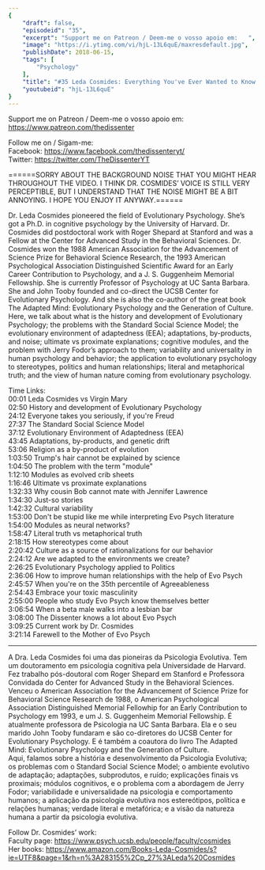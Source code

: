 ```yaml
---
{
	"draft": false,
	"episodeid": "35",
	"excerpt": "Support me on Patreon / Deem-me o vosso apoio em:   ",
	"image": "https://i.ytimg.com/vi/hjL-13L6quE/maxresdefault.jpg",
	"publishDate": 2018-06-15,
	"tags": [
		"Psychology"
	],
	"title": "#35 Leda Cosmides: Everything You've Ever Wanted to Know About Evolutionary Psychology",
	"youtubeid": "hjL-13L6quE"
}
---
```

Support me on Patreon / Deem-me o vosso apoio em:   
https://www.patreon.com/thedissenter

Follow me on / Sigam-me:  
Facebook: https://www.facebook.com/thedissenteryt/  
Twitter: https://twitter.com/TheDissenterYT

======SORRY ABOUT THE BACKGROUND NOISE THAT YOU MIGHT HEAR THROUGHOUT THE VIDEO. I THINK DR. COSMIDES’ VOICE IS STILL VERY PERCEPTIBLE, BUT I UNDERSTAND THAT THE NOISE MIGHT BE A BIT ANNOYING. I HOPE YOU ENJOY IT ANYWAY.======

Dr. Leda Cosmides pioneered the field of Evolutionary Psychology. She’s got a Ph.D. in cognitive psychology by the University of Harvard. Dr. Cosmides did postdoctoral work with Roger Shepard at Stanford and was a Fellow at the Center for Advanced Study in the Behavioral Sciences. Dr. Cosmides won the 1988 American Association for the Advancement of Science Prize for Behavioral Science Research, the 1993 American Psychological Association Distinguished Scientific Award for an Early Career Contribution to Psychology, and a J. S. Guggenheim Memorial Fellowship. She is currently Professor of Psychology at UC Santa Barbara. She and John Tooby founded and co-direct the UCSB Center for Evolutionary Psychology. And she is also the co-author of the great book The Adapted Mind: Evolutionary Psychology and the Generation of Culture.  
Here, we talk about what is the history and development of Evolutionary Psychology; the problems with the Standard Social Science Model; the evolutionary environment of adaptedness (EEA); adaptations, by-products, and noise; ultimate vs proximate explanations; cognitive modules, and the problem with Jerry Fodor’s approach to them; variability and universality in human psychology and behavior; the application to evolutionary psychology to stereotypes, politics and human relationships; literal and metaphorical truth; and the view of human nature coming from evolutionary psychology.

Time Links:  
<time>00:01</time> Leda Cosmides vs Virgin Mary  
<time>02:50</time> History and development of Evolutionary Psychology  
<time>24:12</time> Everyone takes you seriously, if you're Freud  
<time>27:37</time> The Standard Social Science Model  
<time>37:12</time> Evolutionary Environment of Adaptedness (EEA)  
<time>43:45</time> Adaptations, by-products, and genetic drift  
<time>53:06</time> Religion as a by-product of evolution  
<time>1:03:50</time> Trump's hair cannot be explained by science  
<time>1:04:50</time> The problem with the term "module"  
<time>1:12:10</time> Modules as evolved crib sheets  
<time>1:16:46</time> Ultimate vs proximate explanations  
<time>1:32:33</time> Why cousin Bob cannot mate with Jennifer Lawrence  
<time>1:34:30</time> Just-so stories  
<time>1:42:32</time> Cultural variability  
<time>1:53:00</time> Don't be stupid like me while interpreting Evo Psych literature  
<time>1:54:00</time> Modules as neural networks?  
<time>1:58:47</time> Literal truth vs metaphorical truth  
<time>2:18:15</time> How stereotypes come about  
<time>2:20:42</time> Culture as a source of rationalizations for our behavior  
<time>2:24:12</time> Are we adapted to the environments we create?  
<time>2:26:25</time> Evolutionary Psychology applied to Politics  
<time>2:36:06</time> How to improve human relationships with the help of Evo Psych  
<time>2:45:57</time> When you're on the 35th percentile of Agreeableness  
<time>2:54:43</time> Embrace your toxic masculinity  
<time>2:55:00</time> People who study Evo Psych know themselves better  
<time>3:06:54</time> When a beta male walks into a lesbian bar  
<time>3:08:00</time> The Dissenter knows a lot about Evo Psych  
<time>3:09:25</time> Current work by Dr. Cosmides  
<time>3:21:14</time> Farewell to the Mother of Evo Psych


---

A Dra. Leda Cosmides foi uma das pioneiras da Psicologia Evolutiva. Tem um doutoramento em psicologia cognitiva pela Universidade de Harvard. Fez trabalho pós-doutoral com Roger Shepard em Stanford e Professora Convidada do Center for Advanced Study in the Behavioral Sciences. Venceu o American Association for the Advancement of Science Prize for Behavioral Science Research de 1988, o American Psychological Association Distinguished Memorial Fellowhip for an Early Contribution to Psychology em 1993, e um J. S. Guggenheim Memorial Fellowship. É atualmente professora de Psicologia na UC Santa Barbara. Ela e o seu marido John Tooby fundaram e são co-diretores do UCSB Center for Evolutionary Psychology. E é também a coautora do livro The Adapted Mind: Evolutionary Psychology and the Generation of Culture.  
Aqui, falamos sobre a história e desenvolvimento da Psicologia Evolutiva; os problemas com o Standard Social Science Model; o ambiente evolutivo de adaptação; adaptações, subprodutos, e ruído; explicações finais vs proximais; módulos cognitivos, e o problema com a abordagem de Jerry Fodor; variabilidade e universalidade na psicologia e comportamento humanos; a aplicação da psicologia evolutiva nos estereótipos, política e relações humanas; verdade literal e metafórica; e a visão da natureza humana a partir da psicologia evolutiva.

Follow Dr. Cosmides’ work:  
Faculty page: https://www.psych.ucsb.edu/people/faculty/cosmides  
Her books: https://www.amazon.com/Books-Leda-Cosmides/s?ie=UTF8&page=1&rh=n%3A283155%2Cp_27%3ALeda%20Cosmides